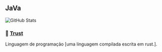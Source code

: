 ## JaVa
![GitHub Stats](https://github-readme-stats.vercel.app/api?username=LuanYago&show_icons=true&theme=radical)
### 🔶 [Trust](https://github.com/seu-usuario/trust)
Linguagem de programação [uma linguagem compilada escrita em rust.].
